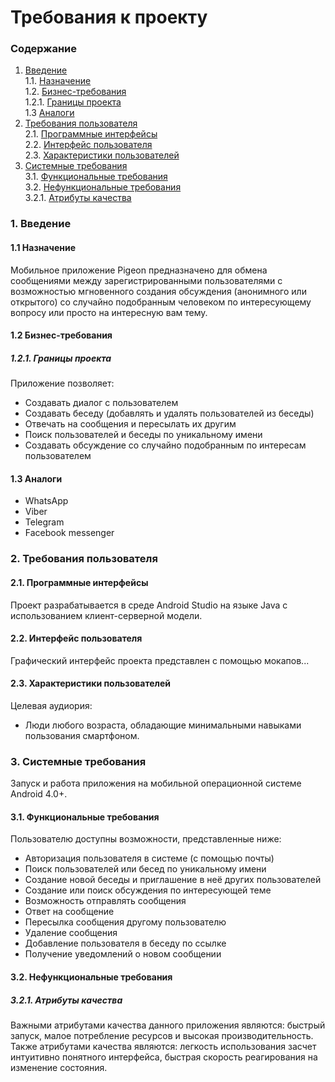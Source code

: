 
# Требования к проекту
### Содержание
1. [Введение](#1) <br>
  1.1. [Назначение](#1.1) <br>
  1.2. [Бизнес-требования](#1.2) <br>
      1.2.1. [Границы проекта](#1.2.1) <br>
  1.3 [Аналоги](#1.3) <br>
2. [Требования пользователя](#2) <br>
  2.1. [Программные интерфейсы](#2.1) <br>
  2.2. [Интерфейс пользователя](#2.2) <br>
  2.3. [Характеристики пользователей](#2.3) <br>
3. [Системные требования](#3) <br>
  3.1. [Функциональные требования](#3.1) <br>
  3.2. [Нефункциональные требования](#3.2) <br>
     3.2.1. [Атрибуты качества](#3.2.1) <br>
  
### 1. Введение <a name="1"></a>
#### 1.1 Назначение <a name="1.1"></a>
Мобильное приложение Pigeon предназначено для обмена сообщениями между зарегистрированными пользователями с возможностью мгновенного создания обсуждения (анонимного или открытого) со случайно подобранным человеком по интересующему вопросу или просто на интересную вам тему.
#### 1.2 Бизнес-требования <a name="1.2"></a>
##### 1.2.1. Границы проекта <a name="1.2.1"></a>
Приложение позволяет:
  * Создавать диалог с пользователем
  * Создавать беседу (добавлять и удалять пользователей из беседы)
  * Отвечать на сообщения и пересылать их другим
  * Поиск пользователей и беседы по уникальному имени
  * Создавать обсуждение со случайно подобранным по интересам пользователем
#### 1.3 Аналоги <a name="1.3"></a>
  * WhatsApp
  * Viber
  * Telegram
  * Facebook messenger
### 2. Требования пользователя <a name="2"></a>
#### 2.1. Программные интерфейсы <a name="2.1"></a>
Проект разрабатывается в среде Android Studio на языке Java с использованием клиент-серверной модели.
#### 2.2. Интерфейс пользователя <a name="2.2"></a>
Графический интерфейс проекта представлен с помощью мокапов...
#### 2.3. Характеристики пользователей <a name="2.3"></a>
Целевая аудиория:
  * Люди любого возраста, обладающие минимальными навыками пользования смартфоном.
### 3. Системные требования <a name="3"></a>
Запуск и работа приложения на мобильной операционной системе Android 4.0+.
#### 3.1. Функциональные требования <a name="3.1"></a>
Пользователю доступны возможности, представленные ниже:
  * Авторизация пользователя в системе (с помощью почты)
  * Поиск пользователей или бесед по уникальному имени
  * Создание новой беседы и приглашение в неё других пользователей
  * Создание или поиск обсуждения по интересующей теме
  * Возможность отправлять сообщения
  * Ответ на сообщение
  * Пересылка сообщения другому пользователю
  * Удаление сообщения
  * Добавление пользователя в беседу по ссылке
  * Получение уведомлений о новом сообщении
#### 3.2. Нефункциональные требования <a name="3.2"></a>
##### 3.2.1. Атрибуты качества <a name="3.2.1"></a>
Важными атрибутами качества данного приложения являются: быстрый запуск, малое потребление ресурсов и высокая производительность. Также атрибутами качества являются: легкость использования засчет интуитивно понятного интерфейса, быстрая скорость реагирования на изменение состояния.
